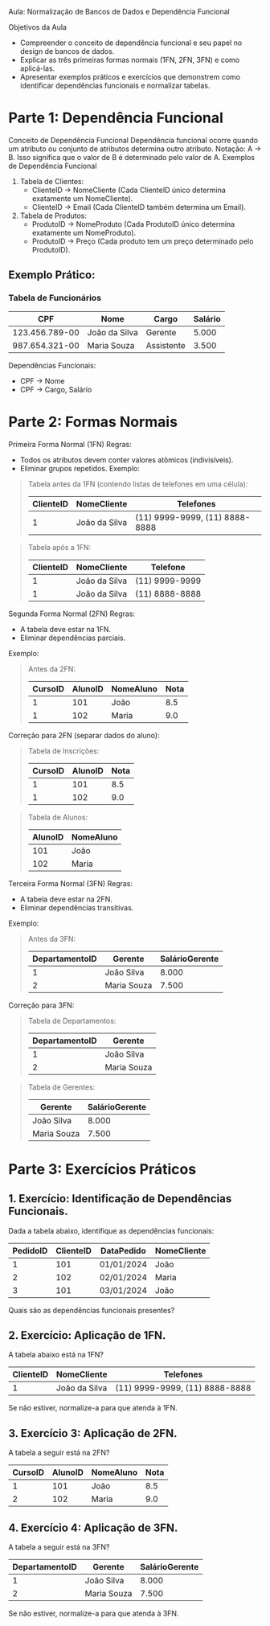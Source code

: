Aula: Normalização de Bancos de Dados
e Dependência Funcional

Objetivos da Aula
- Compreender o conceito de dependência funcional e seu papel no design de bancos de
dados.
- Explicar as três primeiras formas normais (1FN, 2FN, 3FN) e como aplicá-las.
- Apresentar exemplos práticos e exercícios que demonstrem como identificar
dependências funcionais e normalizar tabelas.

# Parte 1: Dependência Funcional
Conceito de Dependência Funcional
Dependência funcional ocorre quando um atributo ou conjunto de atributos determina
outro atributo. Notação: A → B. Isso significa que o valor de B é determinado pelo valor de A.
Exemplos de Dependência Funcional
1. Tabela de Clientes:
    - ClienteID → NomeCliente (Cada ClienteID único determina exatamente um NomeCliente).
    - ClienteID → Email (Cada ClienteID também determina um Email).
2. Tabela de Produtos:
    - ProdutoID → NomeProduto (Cada ProdutoID único determina exatamente um
    NomeProduto).
    - ProdutoID → Preço (Cada produto tem um preço determinado pelo ProdutoID).

## Exemplo Prático: 
### Tabela de Funcionários
| CPF | Nome | Cargo | Salário |
|-------------|--------------|-----------|---------|
| 123.456.789-00 | João da Silva | Gerente | 5.000 |
| 987.654.321-00 | Maria Souza | Assistente| 3.500 |

Dependências Funcionais:
- CPF → Nome
- CPF → Cargo, Salário

# Parte 2: Formas Normais
Primeira Forma Normal (1FN)
Regras:
- Todos os atributos devem conter valores atômicos (indivisíveis).
- Eliminar grupos repetidos.
Exemplo:
> Tabela antes da 1FN (contendo listas de telefones em uma célula):
> 
> | ClienteID | NomeCliente | Telefones |
> |-----------|--------------|------------------|
> | 1 | João da Silva| (11) 9999-9999, (11) 8888-8888 |

> Tabela após a 1FN:
> 
> | ClienteID | NomeCliente | Telefone |
> |-----------|--------------|-----------------|
> | 1 | João da Silva| (11) 9999-9999 |
> | 1 | João da Silva| (11) 8888-8888 |

Segunda Forma Normal (2FN)
Regras:
- A tabela deve estar na 1FN.
- Eliminar dependências parciais.

Exemplo:

> Antes da 2FN:
> 
> | CursoID | AlunoID | NomeAluno | Nota |
> |---------|---------|------------|------|
> | 1 | 101 | João | 8.5 |
> | 1 | 102 | Maria | 9.0 |

Correção para 2FN (separar dados do aluno):
> Tabela de Inscrições:
> 
> | CursoID | AlunoID | Nota |
> |---------|---------|------|
> | 1 | 101 | 8.5 |
> | 1 | 102 | 9.0 |

> Tabela de Alunos:
> 
> | AlunoID | NomeAluno |
> |---------|------------|
> | 101 | João |
> | 102 | Maria |

Terceira Forma Normal (3FN)
Regras:
- A tabela deve estar na 2FN.
- Eliminar dependências transitivas.

Exemplo:

>Antes da 3FN:
>
>| DepartamentoID | Gerente | SalárioGerente |
>|----------------|-------------|----------------|
>| 1 | João Silva | 8.000 |
>| 2 | Maria Souza | 7.500 |

Correção para 3FN:

> Tabela de Departamentos:
>
> | DepartamentoID | Gerente |
> |----------------|-------------|
> | 1 | João Silva |
> | 2 | Maria Souza |

>Tabela de Gerentes:
>
>| Gerente | SalárioGerente |
>|-------------|----------------|
>| João Silva | 8.000 |
>| Maria Souza | 7.500 |

# Parte 3: Exercícios Práticos
## 1. Exercício: Identificação de Dependências Funcionais.
Dada a tabela abaixo, identifique as dependências funcionais:

| PedidoID | ClienteID | DataPedido | NomeCliente |
|----------|-----------|------------|-------------|
| 1 | 101 | 01/01/2024 | João |
| 2 | 102 | 02/01/2024 | Maria |
| 3 | 101 | 03/01/2024 | João |

Quais são as dependências funcionais presentes?

## 2. Exercício: Aplicação de 1FN.

A tabela abaixo está na 1FN?

| ClienteID | NomeCliente | Telefones |
|-----------|--------------|------------------|
| 1 | João da Silva| (11) 9999-9999, (11) 8888-8888 |

Se não estiver, normalize-a para que atenda à 1FN.

## 3. Exercício 3: Aplicação de 2FN.
A tabela a seguir está na 2FN?

| CursoID | AlunoID | NomeAluno | Nota |
|---------|---------|-----------|------|
| 1 | 101 | João | 8.5 |
| 2 | 102 | Maria | 9.0 |

## 4. Exercício 4: Aplicação de 3FN.
A tabela a seguir está na 3FN?

| DepartamentoID | Gerente | SalárioGerente |
|----------------|-------------|----------------|
| 1 | João Silva | 8.000 |
| 2 | Maria Souza | 7.500 |

Se não estiver, normalize-a para que atenda à 3FN.